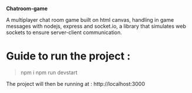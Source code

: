 **Chatroom-game**

A multiplayer chat room game built on html canvas, handling in game messages with nodejs, express and socket.io, a library that simulates web sockets to ensure server-client communication.

# Guide to run the project :
> npm i
> npm run devstart 

The project will then be running at : http://localhost:3000
